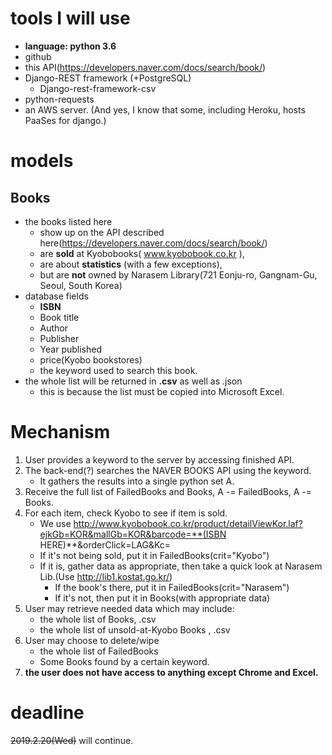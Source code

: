 # tools I will use

* **language: python 3.6**
* github
* this API(https://developers.naver.com/docs/search/book/)
* Django-REST framework (+PostgreSQL)
    * Django-rest-framework-csv
* python-requests
* an AWS server. (And yes, I know that some, including Heroku, hosts PaaSes for django.)

# models 

## Books

* the books listed here
     * show up on the API described here(https://developers.naver.com/docs/search/book/)
     * are **sold** at Kyobobooks( www.kyobobook.co.kr ),
     * are about **statistics** (with a few exceptions),
     * but are **not** owned by Narasem Library(721 Eonju-ro, Gangnam-Gu, Seoul, South Korea)
* database fields
     * **ISBN**
     * Book title
     * Author
     * Publisher
     * Year published
     * price(Kyobo bookstores)
     * the keyword used to search this book.
* the whole list will be returned in **.csv** as well as .json
     * this is because the list must be copied into Microsoft Excel.    

# Mechanism

1. User provides a keyword to the server by accessing finished API.
2. The back-end(?) searches the NAVER BOOKS API using the keyword.
    * It gathers the results into a single python set A.
3. Receive the full list of FailedBooks and Books, A -= FailedBooks, A -= Books.
4. For each item, check Kyobo to see if item is sold.
    * We use http://www.kyobobook.co.kr/product/detailViewKor.laf?ejkGb=KOR&mallGb=KOR&barcode=**(ISBN HERE)**&orderClick=LAG&Kc=
    * If it's not being sold, put it in FailedBooks(crit="Kyobo")
    * If it is, gather data as appropriate, then take a quick look at Narasem Lib.(Use http://lib1.kostat.go.kr/)
        * If the book's there, put it in FailedBooks(crit="Narasem")
        * If it's not, then put it in Books(with appropriate data)
5. User may retrieve needed data which may include:
    * the whole list of Books, .csv
    * the whole list of unsold-at-Kyobo Books , .csv
6. User may choose to delete/wipe
    * the whole list of FailedBooks
    * Some Books found by a certain keyword.
7. **the user does not have access to anything except Chrome and Excel.**
 

# deadline
~~2019.2.20(Wed)~~ will continue.

